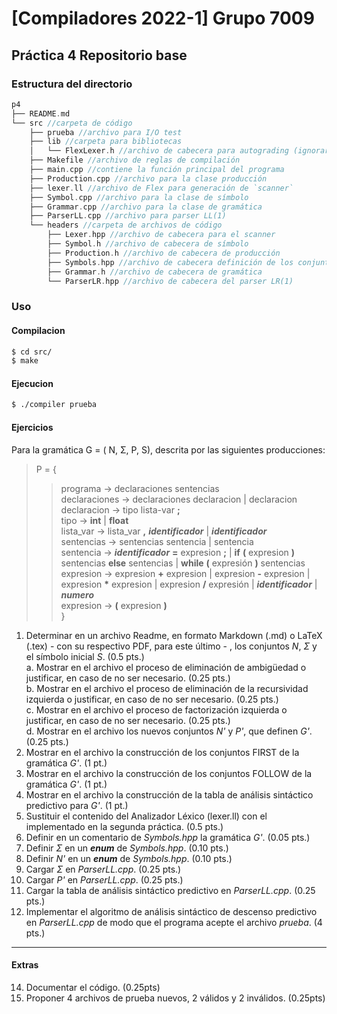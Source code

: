 # [Compiladores 2022-1] Grupo 7009 
## Práctica 4 Repositorio base


### Estructura del directorio
```c++
p4
├── README.md
└── src //carpeta de código
    ├── prueba //archivo para I/O test
    ├── lib //carpeta para bibliotecas
    │   └── FlexLexer.h //archivo de cabecera para autograding (ignorar)
    ├── Makefile //archivo de reglas de compilación
    ├── main.cpp //contiene la función principal del programa
    ├── Production.cpp //archivo para la clase producción
    ├── lexer.ll //archivo de Flex para generación de `scanner`
    ├── Symbol.cpp //archivo para la clase de símbolo
    ├── Grammar.cpp //archivo para la clase de gramática
    ├── ParserLL.cpp //archivo para parser LL(1)
    └── headers //carpeta de archivos de código
        ├── Lexer.hpp //archivo de cabecera para el scanner
        ├── Symbol.h //archivo de cabecera de símbolo
        ├── Production.h //archivo de cabecera de producción
        ├── Symbols.hpp //archivo de cabecera definición de los conjuntos N y Σ
        ├── Grammar.h //archivo de cabecera de gramática
        └── ParserLR.hpp //archivo de cabecera del parser LR(1)

```

### Uso

#### Compilacion

```bash
$ cd src/
$ make
```

#### Ejecucion

```bash
$ ./compiler prueba
```

#### Ejercicios
Para la gramática G = ( N, Σ, P, S), descrita por las siguientes producciones: 
> P = {
>> programa → declaraciones sentencias <br>
>> declaraciones → declaraciones declaracion | declaracion <br>
>> declaracion → tipo lista-var **;** <br>
>> tipo → **int** | **float** <br>
>> lista_var → lista_var **,** _**identificador**_ | _**identificador**_ <br>
>> sentencias → sentencias sentencia | sentencia <br>
>> sentencia → _**identificador**_ **=** expresion **;** | **if** **(** expresion **)** sentencias **else** sentencias | **while** **(** expresión **)** sentencias <br>
>> expresion → expresion **+** expresion | expresion **-** expresion | expresion __\*__ expresion | expresion **/** expresión | _**identificador**_ | **_numero_** <br>
>> expresion → **(** expresion **)** <br>
}


1. Determinar en un archivo Readme, en formato Markdown (.md) o LaTeX (.tex) - con su respectivo PDF, para este último - , los conjuntos _N_, _Σ_ y el símbolo inicial _S_.  (0.5 pts.) <br>
    a. Mostrar en el archivo el proceso de eliminación de ambigüedad o justificar, en caso de no ser necesario. (0.25 pts.) <br>
    b. Mostrar en el archivo el proceso de eliminación de la recursividad izquierda o justificar, en caso de no ser necesario. (0.25 pts.) <br>
    c. Mostrar en el archivo el proceso de factorización izquierda o justificar, en caso de no ser necesario. (0.25 pts.) <br>
    d. Mostrar en el archivo los nuevos conjuntos _N'_ y _P'_, que definen _G'_. (0.25 pts.) <br>
2. Mostrar en el archivo la construcción de los conjuntos FIRST de la gramática _G'_. (1 pt.)
3. Mostrar en el archivo la construcción de los conjuntos FOLLOW de la gramática _G'_. (1 pt.)
4. Mostrar en el archivo la construcción de la tabla de análisis sintáctico predictivo para _G'_. (1 pt.)
5. Sustituir el contenido del Analizador Léxico (lexer.ll) con el implementado en la segunda práctica. (0.5 pts.)
6. Definir en un comentario de _Symbols.hpp_ la gramática _G'_. (0.05 pts.)
7. Definir _Σ_ en un _**enum**_ de _Symbols.hpp_. (0.10 pts.)
8. Definir _N'_ en un _**enum**_ de _Symbols.hpp_. (0.10 pts.)
9. Cargar _Σ_ en _ParserLL.cpp_. (0.25 pts.) 
10. Cargar _P'_ en _ParserLL.cpp_. (0.25 pts.)
12. Cargar la tabla de análisis sintáctico predictivo en _ParserLL.cpp_. (0.25 pts.)
13. Implementar el algoritmo de análisis sintáctico de descenso predictivo en _ParserLL.cpp_ de modo que el programa acepte el archivo _prueba_. (4 pts.)
---
#### Extras

14. Documentar el código. (0.25pts)
15. Proponer 4 archivos de prueba nuevos, 2 válidos y 2 inválidos. (0.25pts)
